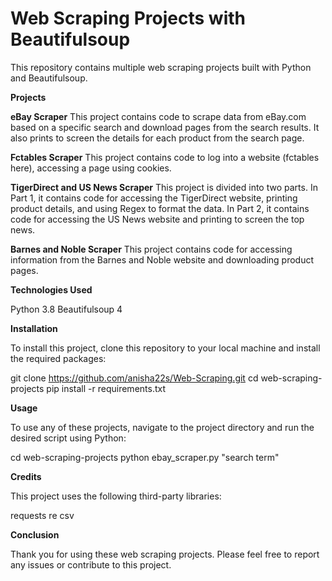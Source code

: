 # **Web Scraping Projects with Beautifulsoup**

This repository contains multiple web scraping projects built with Python and Beautifulsoup.

**Projects**

**eBay Scraper**
This project contains code to scrape data from eBay.com based on a specific search and download pages from the search results. It also prints to screen the details for each product from the search page.

**Fctables Scraper**
This project contains code to log into a website (fctables here), accessing a page using cookies.

**TigerDirect and US News Scraper**
This project is divided into two parts. In Part 1, it contains code for accessing the TigerDirect website, printing product details, and using Regex to format the data. In Part 2, it contains code for accessing the US News website and printing to screen the top news.

**Barnes and Noble Scraper**
This project contains code for accessing information from the Barnes and Noble website and downloading product pages.

**Technologies Used**

Python 3.8
Beautifulsoup 4

**Installation**

To install this project, clone this repository to your local machine and install the required packages:

git clone https://github.com/anisha22s/Web-Scraping.git
cd web-scraping-projects
pip install -r requirements.txt

**Usage**

To use any of these projects, navigate to the project directory and run the desired script using Python:

cd web-scraping-projects
python ebay_scraper.py "search term"


**Credits**

This project uses the following third-party libraries:

requests
re
csv


**Conclusion**

Thank you for using these web scraping projects. Please feel free to report any issues or contribute to this project.
